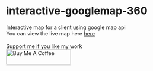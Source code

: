 # interactive-googlemap-360
Interactive map for a client using google map api <br>
You can view the live map here <a href="https://zmaktr.github.io/interactive-googlemap-S.U"> here </a> <br>
<br>
Support me if you like my work <br>
<a href="https://www.buymeacoffee.com/gbraad" target="_blank"><img src="https://www.buymeacoffee.com/assets/img/custom_images/orange_img.png" alt="Buy Me A Coffee" style="height: 41px !important;width: 174px !important;box-shadow: 0px 3px 2px 0px rgba(190, 190, 190, 0.5) !important;-webkit-box-shadow: 0px 3px 2px 0px rgba(190, 190, 190, 0.5) !important;" ></a>
